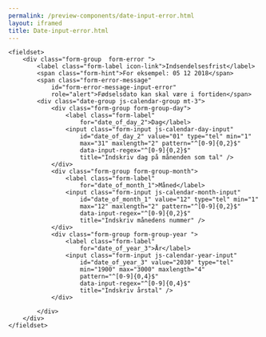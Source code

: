 ```yaml
--- 
permalink: /preview-components/date-input-error.html
layout: iframed 
title: Date-input-error.html
---
```

<div class="container">

    <fieldset>
        <div class="form-group  form-error ">
            <label class="form-label icon-link">Indsendelsesfrist</label>
            <span class="form-hint">For eksempel: 05 12 2018</span>
            <span class="form-error-message"
                id="form-error-message-input-error"
                role="alert">Fødselsdato kan skal være i fortiden</span>
            <div class="date-group js-calendar-group mt-3">
                <div class="form-group form-group-day">
                    <label class="form-label"
                        for="date_of_day_2">Dag</label>
                    <input class="form-input js-calendar-day-input"
                        id="date_of_day_2" value="01" type="tel" min="1"
                        max="31" maxlength="2" pattern="^[0-9]{0,2}$"
                        data-input-regex="^[0-9]{0,2}$"
                        title="Indskriv dag på månenden som tal" />
                </div>
                <div class="form-group form-group-month">
                    <label class="form-label"
                        for="date_of_month_1">Måned</label>
                    <input class="form-input js-calendar-month-input"
                        id="date_of_month_1" value="12" type="tel" min="1"
                        max="12" maxlength="2" pattern="^[0-9]{0,2}$"
                        data-input-regex="^[0-9]{0,2}$"
                        title="Indskriv månedens nummer" />
                </div>
                <div class="form-group form-group-year ">
                    <label class="form-label"
                        for="date_of_year_3">År</label>
                    <input class="form-input js-calendar-year-input"
                        id="date_of_year_3" value="2030" type="tel"
                        min="1900" max="3000" maxlength="4"
                        pattern="^[0-9]{0,4}$"
                        data-input-regex="^[0-9]{0,4}$"
                        title="Indskriv årstal" />
                </div>

            </div>
        </div>
    </fieldset>

</div>